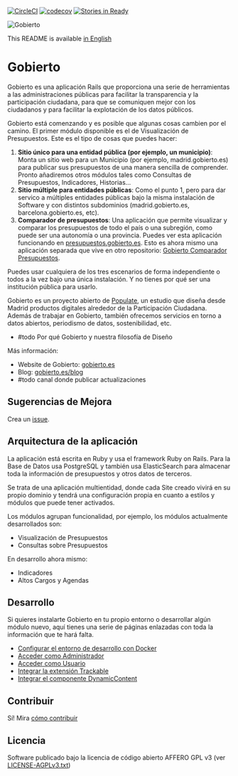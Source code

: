[![CircleCI](https://circleci.com/gh/PopulateTools/gobierto.svg?style=svg)](https://circleci.com/gh/PopulateTools/gobierto)
[![codecov](https://img.shields.io/codecov/c/github/PopulateTools/gobierto.svg)](https://codecov.io/gh/PopulateTools/gobierto)
[![Stories in Ready](https://badge.waffle.io/PopulateTools/gobierto.svg?label=ready&title=Ready)](http://waffle.io/PopulateTools/gobierto)

![Gobierto](https://gobierto.es/assets/logo_gobierto.png)

This README is available [in English](README_EN.md)

# Gobierto

Gobierto es una aplicación Rails que proporciona una serie de herramientas a las administraciones públicas para facilitar la transparencia y la participación ciudadana, para que se comuniquen mejor con los ciudadanos y para facilitar la explotación de los datos públicos.

Gobierto está comenzando y es posible que algunas cosas cambien por el camino. El primer módulo disponible es el de Visualización de Presupuestos. Este es el tipo de cosas que puedes hacer:

1. **Sitio único para una entidad pública (por ejemplo, un municipio)**: Monta un sitio web para un Municipio (por ejemplo, madrid.gobierto.es) para publicar sus presupuestos de una manera sencilla de comprender. Pronto añadiremos otros módulos tales como Consultas de Presupuestos, Indicadores, Historias...
2. **Sitio múltiple para entidades públicas**: Como el punto 1, pero para dar servico a múltiples entidades públicas bajo la misma instalación de Software y con distintos subdominios (madrid.gobierto.es, barcelona.gobierto.es, etc).
3. **Comparador de presupuestos**: Una aplicación que permite visualizar y comparar los presupuestos de todo el país o una subregión, como puede ser una autonomía o una provincia. Puedes ver esta aplicación funcionando en [presupuestos.gobierto.es](https://presupuestos.gobierto.es). Esto es ahora mismo una aplicación separada que vive en otro repositorio: [Gobierto Comparador Presupuestos](https://github.com/PopulateTools/gobierto-comparador-presupuestos).

Puedes usar cualquiera de los tres escenarios de forma independiente o todos a la vez bajo una única instalación. Y no tienes por qué ser una institución pública para usarlo.

Gobierto es un proyecto abierto de [Populate](http://populate.tools), un estudio que diseña desde Madrid productos digitales alrededor de la Participación Ciudadana. Además de trabajar en Gobierto, también ofrecemos servicios en torno a datos abiertos, periodismo de datos, sostenibilidad, etc.

* #todo Por qué Gobierto y nuestra filosofía de Diseño

Más información: 

* Website de Gobierto: [gobierto.es](http://gobierto.es)
* Blog: [gobierto.es/blog](http://gobierto.es/blog)
* #todo canal donde publicar actualizaciones

## Sugerencias de Mejora

Crea un [issue](https://github.com/PopulateTools/gobierto/issues).

## Arquitectura de la aplicación

La aplicación está escrita en Ruby y usa el framework Ruby on Rails. Para la Base de Datos usa PostgreSQL y también usa ElasticSearch para almacenar toda la información de presupuestos y otros datos de terceros.

Se trata de una aplicación multientidad, donde cada Site creado vivirá en su propio dominio y tendrá una configuración propia en cuanto a estilos y módulos que puede tener activados.

Los módulos agrupan funcionalidad, por ejemplo, los módulos actualmente desarrollados son:

- Visualización de Presupuestos
- Consultas sobre Presupuestos

En desarrollo ahora mismo:

- Indicadores
- Altos Cargos y Agendas

## Desarrollo

Si quieres instalarte Gobierto en tu propio entorno o desarrollar algún módulo nuevo, aquí tienes una serie de páginas enlazadas con toda la información que te hará falta.

- [Configurar el entorno de desarrollo con Docker](docs/development-environment.md)
- [Acceder como Administrador](docs/admin-namespace.md)
- [Acceder como Usuario](docs/user-namespace.md)
- [Integrar la extensión Trackable](docs/trackable-extension.md)
- [Integrar el componente DynamicContent](docs/dynamic-content-component.md)

## Contribuir

Sí! Mira [cómo contribuir](https://github.com/PopulateTools/gobierto/blob/master/CONTRIBUTING_ES.md)

## Licencia

Software publicado bajo la licencia de código abierto AFFERO GPL v3 (ver [LICENSE-AGPLv3.txt](https://github.com/PopulateTools/gobierto/blob/master/LICENSE-AGPLv3.txt))
